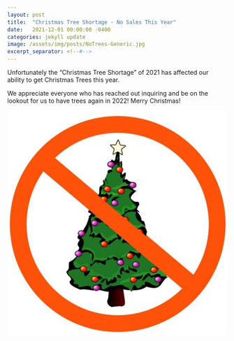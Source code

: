 ```yaml
---
layout: post
title:  "Christmas Tree Shortage - No Sales This Year"
date:   2021-12-01 00:00:00 -0400
categories: jekyll update
image: /assets/img/posts/NoTrees-Generic.jpg
excerpt_separator: <!--#-->
---
```


Unfortunately the “Christmas Tree Shortage” of 2021 has affected our ability to get Christmas Trees this year.
<!--#-->
 We appreciate everyone who has reached out inquiring and be on the lookout for us to have trees again in 2022! Merry Christmas!

![NoTrees](/assets/img/posts/NoTrees-Generic.jpg)